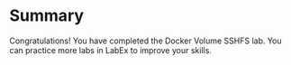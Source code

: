 # Summary

Congratulations! You have completed the Docker Volume SSHFS lab. You can practice more labs in LabEx to improve your skills.
